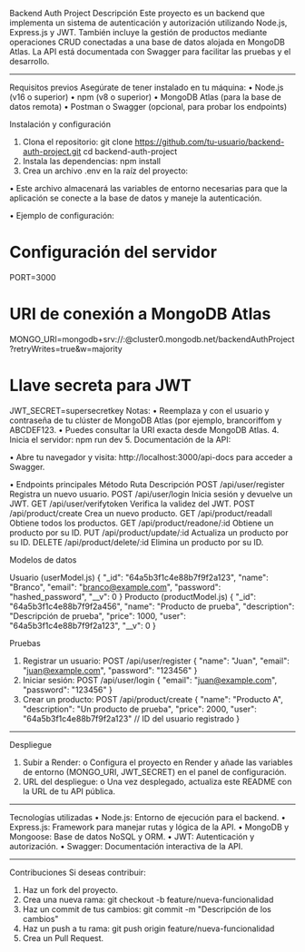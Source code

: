 Backend Auth Project
Descripción
Este proyecto es un backend que implementa un sistema de autenticación y autorización utilizando Node.js, Express.js y JWT. También incluye la gestión de productos mediante operaciones CRUD conectadas a una base de datos alojada en MongoDB Atlas. La API está documentada con Swagger para facilitar las pruebas y el desarrollo.
________________________________________
Requisitos previos
Asegúrate de tener instalado en tu máquina:
•	Node.js (v16 o superior)
•	npm (v8 o superior)
•	MongoDB Atlas (para la base de datos remota)
•	Postman o Swagger (opcional, para probar los endpoints)

Instalación y configuración
1.	Clona el repositorio:
git clone https://github.com/tu-usuario/backend-auth-project.git
cd backend-auth-project
2.	Instala las dependencias:
npm install
3.	Crea un archivo .env en la raíz del proyecto:

•	Este archivo almacenará las variables de entorno necesarias para que la aplicación se conecte a la base de datos y maneje la autenticación.


•	Ejemplo de configuración:
# Configuración del servidor
PORT=3000

# URI de conexión a MongoDB Atlas
MONGO_URI=mongodb+srv://<username>:<password>@cluster0.mongodb.net/backendAuthProject?retryWrites=true&w=majority

# Llave secreta para JWT
JWT_SECRET=supersecretkey
Notas:
•	Reemplaza <username> y <password> con el usuario y contraseña de tu clúster de MongoDB Atlas (por ejemplo, brancoriffom y ABCDEF123.
•	Puedes consultar la URI exacta desde MongoDB Atlas.
4.	Inicia el servidor:
npm run dev
5.	Documentación de la API:

•	Abre tu navegador y visita: http://localhost:3000/api-docs para acceder a Swagger.

•	Endpoints principales
Método	      Ruta	                    Descripción
POST	/api/user/register	        Registra un nuevo usuario.
POST	/api/user/login	            Inicia sesión y devuelve un JWT.
GET	    /api/user/verifytoken	    Verifica la validez del JWT.
POST	/api/product/create	        Crea un nuevo producto.
GET	    /api/product/readall	    Obtiene todos los productos.
GET	    /api/product/readone/:id	Obtiene un producto por su ID.
PUT	    /api/product/update/:id	    Actualiza un producto por su ID.
DELETE	/api/product/delete/:id	    Elimina un producto por su ID.

Modelos de datos

Usuario (userModel.js)
{
    "_id": "64a5b3f1c4e88b7f9f2a123",
    "name": "Branco",
    "email": "branco@example.com",
    "password": "hashed_password",
    "__v": 0
}
Producto (productModel.js)
{
    "_id": "64a5b3f1c4e88b7f9f2a456",
    "name": "Producto de prueba",
    "description": "Descripción de prueba",
    "price": 1000,
    "user": "64a5b3f1c4e88b7f9f2a123",
    "__v": 0
}

Pruebas

1.	Registrar un usuario:
POST /api/user/register
{
    "name": "Juan",
    "email": "juan@example.com",
    "password": "123456"
}
1.	Iniciar sesión:
POST /api/user/login
{
    "email": "juan@example.com",
    "password": "123456"
}
2.	Crear un producto:
POST /api/product/create
{
    "name": "Producto A",
    "description": "Un producto de prueba",
    "price": 2000,
    "user": "64a5b3f1c4e88b7f9f2a123" // ID del usuario registrado
}
________________________________________
Despliegue
1.	Subir a Render:
o	Configura el proyecto en Render y añade las variables de entorno (MONGO_URI, JWT_SECRET) en el panel de configuración.
2.	URL del despliegue:
o	Una vez desplegado, actualiza este README con la URL de tu API pública.
________________________________________
Tecnologías utilizadas
•	Node.js: Entorno de ejecución para el backend.
•	Express.js: Framework para manejar rutas y lógica de la API.
•	MongoDB y Mongoose: Base de datos NoSQL y ORM.
•	JWT: Autenticación y autorización.
•	Swagger: Documentación interactiva de la API.
________________________________________
Contribuciones
Si deseas contribuir:
1.	Haz un fork del proyecto.
2.	Crea una nueva rama:
git checkout -b feature/nueva-funcionalidad
3.	Haz un commit de tus cambios:
git commit -m "Descripción de los cambios"
4.	Haz un push a tu rama:
git push origin feature/nueva-funcionalidad
5.	Crea un Pull Request.

